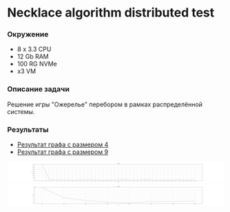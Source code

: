 # Necklace algorithm distributed test 


### Окружение
* 8 x 3.3 CPU
* 12 Gb RAM
* 100 RG NVMe
* x3 VM
### Описание задачи
Решение игры "Ожерелье" перебором в рамках распределённой системы.

### Результаты

* [Результат графа с размером 4](./data/text/gl-4.txt)
*  [Результат графа с размером 9](./data/text/gl-9.txt)


![Результат графа с размером 4](./data/graph/graph_4.png)
![Результат графа с размером 9](./data/graph/graph_9.png)
